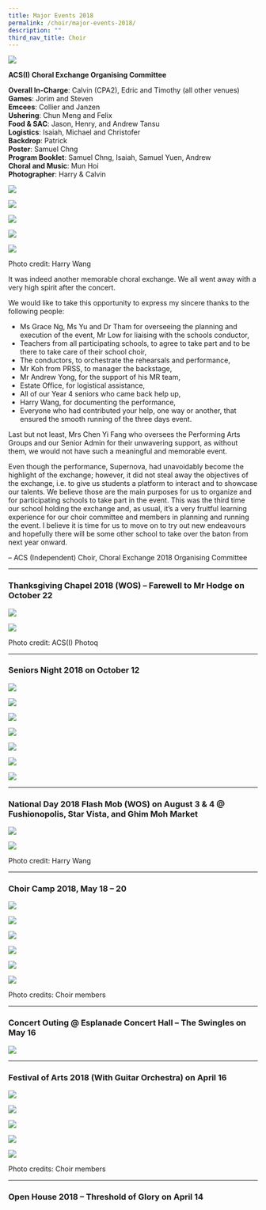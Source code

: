 ```yaml
---
title: Major Events 2018
permalink: /choir/major-events-2018/
description: ""
third_nav_title: Choir
---
```

![](/images/Supernova-Poster-Samuel-Chng-Jay-Hoe.jpg)

**ACS(I) Choral Exchange Organising Committee**

**Overall In-Charge**: Calvin (CPA2), Edric and Timothy (all other venues) <br>
**Games**: Jorim and Steven <br>
**Emcees**: Collier and Janzen <br>
**Ushering**: Chun Meng and Felix <br>
**Food & SAC**: Jason, Henry, and Andrew Tansu <br>
**Logistics**: Isaiah, Michael and Christofer <br>
**Backdrop**: Patrick <br>
**Poster**: Samuel Chng <br>
**Program Booklet**: Samuel Chng, Isaiah, Samuel Yuen, Andrew <br>
**Choral and Music**: Mun Hoi <br>
**Photographer**: Harry & Calvin

![](/images/events%202018-1.png)

![](/images/events%202018-2.png)

![](/images/events%202018-3.png)

![](/images/events%202018-4.png)

![](/images/events%202018-5.png)

Photo credit: Harry Wang

It was indeed another memorable choral exchange. We all went away with a very high spirit after the concert.

We would like to take this opportunity to express my sincere thanks to the following people:

*   Ms Grace Ng, Ms Yu and Dr Tham for overseeing the planning and execution of the event, Mr Low for liaising with the schools conductor,
*   Teachers from all participating schools, to agree to take part and to be there to take care of their school choir,
*   The conductors, to orchestrate the rehearsals and performance,
*   Mr Koh from PRSS, to manager the backstage,
*   Mr Andrew Yong, for the support of his MR team,
*   Estate Office, for logistical assistance,
*   All of our Year 4 seniors who came back help up,
*   Harry Wang, for documenting the performance,
*   Everyone who had contributed your help, one way or another, that ensured the smooth running of the three days event.

Last but not least, Mrs Chen Yi Fang who oversees the Performing Arts Groups and our Senior Admin for their unwavering support, as without them, we would not have such a meaningful and memorable event.

Even though the performance, Supernova, had unavoidably become the highlight of the exchange; however, it did not steal away the objectives of the exchange, i.e. to give us students a platform to interact and to showcase our talents. We believe those are the main purposes for us to organize and for participating schools to take part in the event. This was the third time our school holding the exchange and, as usual, it’s a very fruitful learning experience for our choir committee and members in planning and running the event. I believe it is time for us to move on to try out new endeavours and hopefully there will be some other school to take over the baton from next year onward.

– ACS (Independent) Choir, Choral Exchange 2018 Organising Committee

* * *

### Thanksgiving Chapel 2018 (WOS) – Farewell to Mr Hodge on October 22

![](/images/events%202018-6.png)

![](/images/events%202018-7.png)

Photo credit: ACS(I) Photoq

* * *

### Seniors Night 2018 on October 12

![](/images/events%202018-8.png)

![](/images/events%202018-9.png)

![](/images/events%202018-10.png)

![](/images/events%202018-11.png)

![](/images/events%202018-12.png)

![](/images/events%202018-13.png)

![](/images/events%202018-14.png)

* * *

### National Day 2018 Flash Mob (WOS) on August 3 & 4 @ Fushionopolis, Star Vista, and Ghim Moh Market

![](/images/events%202018-15.png)

![](/images/events%202018-16.png)

Photo credit: Harry Wang

* * *

### Choir Camp 2018, May 18 – 20

![](/images/events%202018-17.png)

![](/images/events%202018-18.png)

![](/images/events%202018-19.png)

![](/images/events%202018-20.png)

![](/images/events%202018-21.png)

![](/images/events%202018-22.png)

Photo credits: Choir members

* * *

### Concert Outing @ Esplanade Concert Hall – The Swingles on May 16

![](/images/events%202018-23.png)

* * *

### Festival of Arts 2018 (With Guitar Orchestra) on April 16

![](/images/LJFU3422.jpg)

![](/images/events%202018-24.png)

![](/images/events%202018-25.png)

![](/images/events%202018-26.png)

![](/images/events%202018-27.png)

Photo credits: Choir members

* * *

### Open House 2018 – Threshold of Glory on April 14